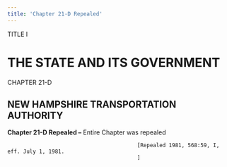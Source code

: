 ```yaml
---
title: 'Chapter 21-D Repealed'
---
```


TITLE I
                                             
THE STATE AND ITS GOVERNMENT
============================

CHAPTER 21-D
                                             
NEW HAMPSHIRE TRANSPORTATION AUTHORITY
--------------------------------------

**Chapter 21-D Repealed –** Entire Chapter was repealed


                                             [Repealed 1981, 568:59, I, eff. July 1, 1981.
                                             ]
